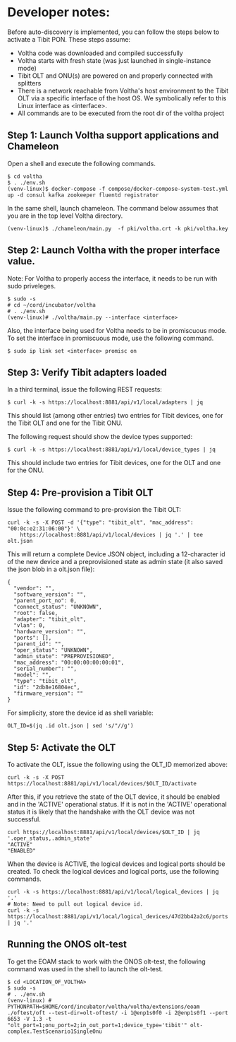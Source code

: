 # Developer notes:

Before auto-discovery is implemented, you can follow the steps below
to activate a Tibit PON.  These steps assume:

* Voltha code was downloaded and compiled successfully
* Voltha starts with fresh state (was just launched in single-instance mode)
* Tibit OLT and ONU(s) are powered on and properly connected with splitters
* There is a network reachable from Voltha's host environment to the Tibit OLT via
  a specific interface of the host OS. We symbolically refer to this Linux
  interface as \<interface\>.
* All commands are to be executed from the root dir of the voltha project

##
## Step 1: Launch Voltha support applications and Chameleon

Open a shell and execute the following commands.

```
$ cd voltha
$ . ./env.sh
(venv-linux)$ docker-compose -f compose/docker-compose-system-test.yml up -d consul kafka zookeeper fluentd registrator
```

In the same shell, launch chameleon. The command below assumes that you are in the top level Voltha directory.

```
(venv-linux)$ ./chameleon/main.py  -f pki/voltha.crt -k pki/voltha.key
```

## Step 2: Launch Voltha with the proper interface value.

Note: For Voltha to properly access the interface, it needs to be run with sudo priveleges.

```
$ sudo -s
# cd ~/cord/incubator/voltha
# . ./env.sh
(venv-linux)# ./voltha/main.py --interface <interface>
```

Also, the interface being used for Voltha needs to be in promiscuous
mode.  To set the interface in promiscuous mode, use the following
command.

```
$ sudo ip link set <interface> promisc on
```

## Step 3: Verify Tibit adapters loaded

In a third terminal, issue the following REST requests:

```
$ curl -k -s https://localhost:8881/api/v1/local/adapters | jq
```

This should list (among other entries) two entries for Tibit devices,
one for the Tibit OLT and one for the Tibit ONU.

The following request should show the device types supported:

```
$ curl -k -s https://localhost:8881/api/v1/local/device_types | jq
```

This should include two entries for Tibit devices, one for the OLT
and one for the ONU.

## Step 4: Pre-provision a Tibit OLT

Issue the following command to pre-provision the Tibit OLT:

```
curl -k -s -X POST -d '{"type": "tibit_olt", "mac_address": "00:0c:e2:31:06:00"}' \
    https://localhost:8881/api/v1/local/devices | jq '.' | tee olt.json
```

This will return a complete Device JSON object, including a
12-character id of the new device and a preprovisioned state as admin
state (it also saved the json blob in a olt.json file):

```
{
  "vendor": "",
  "software_version": "",
  "parent_port_no": 0,
  "connect_status": "UNKNOWN",
  "root": false,
  "adapter": "tibit_olt",
  "vlan": 0,
  "hardware_version": "",
  "ports": [],
  "parent_id": "",
  "oper_status": "UNKNOWN",
  "admin_state": "PREPROVISIONED",
  "mac_address": "00:00:00:00:00:01",
  "serial_number": "",
  "model": "",
  "type": "tibit_olt",
  "id": "2db8e16804ec",
  "firmware_version": ""
}
```

For simplicity, store the device id as shell variable:

```
OLT_ID=$(jq .id olt.json | sed 's/"//g')
```

## Step 5: Activate the OLT

To activate the OLT, issue the following using the OLT_ID memorized above:

```
curl -k -s -X POST https://localhost:8881/api/v1/local/devices/$OLT_ID/activate
```

After this, if you retrieve the state of the OLT device, it should be
enabled and in the 'ACTIVE' operational status.  If it is not in the
'ACTIVE' operational status it is likely that the handshake with the
OLT device was not successful.

```
curl https://localhost:8881/api/v1/local/devices/$OLT_ID | jq '.oper_status,.admin_state'
"ACTIVE"
"ENABLED"
```
When the device is ACTIVE, the logical devices and logical ports should be created.  To check
the logical devices and logical ports, use the following commands.

```
curl -k -s https://localhost:8881/api/v1/local/logical_devices | jq '.'
# Note: Need to pull out logical device id.
curl -k -s https://localhost:8881/api/v1/local/logical_devices/47d2bb42a2c6/ports | jq '.'
```

## Running the ONOS olt-test

To get the EOAM stack to work with the ONOS olt-test, the following
command was used in the shell to launch the olt-test.

```
$ cd <LOCATION_OF_VOLTHA>
$ sudo -s
# . ./env.sh
(venv-linux) # PYTHONPATH=$HOME/cord/incubator/voltha/voltha/extensions/eoam ./oftest/oft --test-dir=olt-oftest/ -i 1@enp1s0f0 -i 2@enp1s0f1 --port 6653 -V 1.3 -t "olt_port=1;onu_port=2;in_out_port=1;device_type='tibit'" olt-complex.TestScenario1SingleOnu
```
